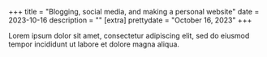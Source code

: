 +++
title = "Blogging, social media, and making a personal website"
date = 2023-10-16
description = ""
[extra]
prettydate = "October 16, 2023"
+++

Lorem ipsum dolor sit amet, consectetur adipiscing elit, sed do eiusmod tempor incididunt ut labore et dolore magna aliqua.
